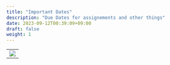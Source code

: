 ```yaml
---
title: "Important Dates"
description: "Due Dates for assignements and other things"
date: 2023-09-12T00:39:09+09:00
draft: false
weight: 1
---
```


<table >
	<tbody>
		<tr>
			<td><img src="https://images.squarespace-cdn.com/content/5f3571ef9fa2aa0139d700c8/1599254214195-M4NFZIRHLRJ9DFW97MYN/E8893528-0175-4B10-94F2-E64461317B9D.jpg?content-type=image%2Fjpeg"> </td>
		</tr>
	</tbody>
</table>
